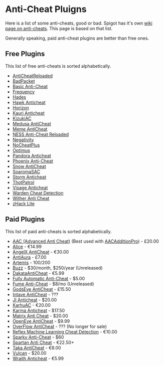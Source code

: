 # Anti-Cheat Pluigns

Here is a list of some anti-cheats, good or bad. Spigot has it's own [wiki page on anti-cheats](https://www.spigotmc.org/wiki/anti-cheat-list-bukkit-and-spigot/). This page is based on that list.

Generally speaking, paid anti-cheat plugins are better than free ones.

## Free Plugins

This list of free anti-cheats is sorted alphabetically.

- [AntiCheatReloaded](https://www.spigotmc.org/resources/23799/)
- [BadPacket](https://www.mc-market.org/resources/14236/)
- [Basic Anti-Cheat](https://www.spigotmc.org/resources/70455/)
- [Frequency](https://github.com/ElevatedDev/Frequency)
- [Hades](https://github.com/Tecnio/Hades)
- [Hawk Anticheat](https://www.spigotmc.org/resources/40343/)
- [Horizon](https://www.spigotmc.org/resources/65830/)
- [Kauri Anticheat](https://www.spigotmc.org/resources/83910)
- [KizukiAC](https://www.spigotmc.org/resources/kizuki-anticheat-1-8-8-1-12-2.90468/)
- [Medusa AntiCheat](https://www.spigotmc.org/resources/83345/)
- [Meme AntiCheat](https://www.mc-market.org/resources/12279/)
- [NESS Anti-Cheat Reloaded](https://www.spigotmc.org/resources/75887/)
- [Negativity](https://www.spigotmc.org/resources/48399/)
- [NoCheatPlus](https://github.com/Updated-NoCheatPlus/NoCheatPlus)
- [Optimus](https://github.com/notOM3GA/Optimus)
- [Pandora Anticheat](https://github.com/GoDead/Pandora)
- [Phoenix Anti-Cheat](https://www.spigotmc.org/resources/6207/)
- [Snow AntiCheat](https://www.spigotmc.org/resources/89748/)
- [SoaromaSAC](https://www.spigotmc.org/resources/87702/)
- [Storm Anticheat](https://www.mc-market.org/resources/14983/)
- [ThotPatrol](https://www.spigotmc.org/resources/79978/)
- [Visage Anticheat](https://www.spigotmc.org/resources/86757/)
- [Warden Cheat Detection](https://www.spigotmc.org/resources/81877/)
- [Wither Anti Cheat](https://www.spigotmc.org/resources/68657/)
- [zHack Lite](https://polymart.org/resource/zhack-anticheat-lite.460)

## Paid Plugins

This list of paid anti-cheats is sorted alphabetically.

- [AAC (Advanced Anti Cheat)](https://www.spigotmc.org/resources/6442/) (Best used with [AACAdditionPro](https://www.spigotmc.org/resources/33590/)) - £20.00
- [Alice](https://www.mc-market.org/resources/18830/) - €14.99
- [AngelX AntiCheat](https://www.mc-market.org/resources/10396/) - €30.00
- [AntiAura](https://www.spigotmc.org/resources/1368/) - £7.00
- [Artemis](https://artemis.ac/) - $100/$200
- [Buzz](https://www.mc-market.org/threads/657361/) - $30/month, $250/year (Unreleased) 
- [DakataAntiCheat](https://www.spigotmc.org/resources/26911/) - €5.99
- [Fully Automatic Anti-Cheat](https://www.mc-market.org/resources/17153/) - $5.00
- [Fume Anti-Cheat](https://www.mc-market.org/threads/636370/) - $8/mo (Unreleased) 
- [GodsEye AntiCheat](https://www.spigotmc.org/resources/69595/) - £15.50
- [Intave AntiCheat](https://intave.de/) - ???
- [JI Anticheat](https://www.mc-market.org/resources/2442/) - $20.00
- [KarhuAC](https://www.mc-market.org/resources/16743/) - €20.00
- [Karma Anticheat](https://www.mc-market.org/resources/15282/) - $17.50
- [Matrix Anti Cheat](https://matrix.rip) - $20.00
- [OpenEye AntiCheat](https://www.mc-market.org/resources/12699/) - $9.99
- [OverFlow AntiCheat](https://www.mc-market.org/threads/486363/) - ??? (No longer for sale) 
- [Reflex Machine Learning Cheat Detection](https://www.spigotmc.org/resources/21122/) - €10.00
- [Sparky Anti-Cheat](https://www.mc-market.org/threads/603663/) - $60
- [Spartan Anti Cheat](https://www.spigotmc.org/resources/25638/) - €22.50+
- [Taka AntiCheat](https://www.spigotmc.org/resources/45167/) - €8.00
- [Vulcan](https://www.spigotmc.org/resources/83626/) - $20.00
- [Wraith Anticheat](https://www.spigotmc.org/resources/66887/) - €5.99
